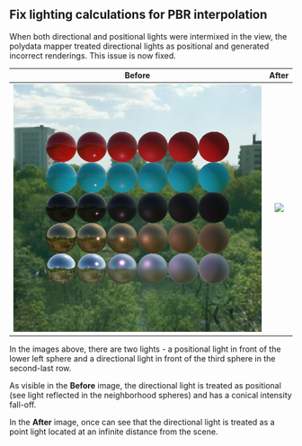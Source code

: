 ## Fix lighting calculations for PBR interpolation

When both directional and positional lights were intermixed in the view, the polydata mapper treated
directional lights as positional and generated incorrect renderings. This issue is now fixed.

|Before|After|
|:--:|:--:|
|![](../imgs/9.5/pbr_light_before.png)|![](https://vtk.org/files/ExternalData/SHA512/01b2f3261b9dc1550b1dae1abcc32ab45c170964500115ee66efba9200ff46485d2bee6efe1e13c6972630661c29dfac5abc83de7ac88b21d566a3db215936d4)|

In the images above, there are two lights - a positional light in front of the lower left sphere and
a directional light in front of the third sphere in the second-last row.

As visible in the **Before** image, the directional light is treated as positional (see light
reflected in the neighborhood spheres) and has a conical intensity fall-off.

In the **After** image, once can see that the directional light is treated as a point light located
at an infinite distance from the scene.
